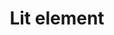 ---
layout: page
title: Lit element
permalink: /components/lit-element/
parent: Third party integration
nav_order: 2
---